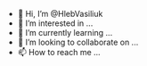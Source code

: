 - 👋 Hi, I’m @HlebVasiliuk
- 👀 I’m interested in ...
- 🌱 I’m currently learning ...
- 💞️ I’m looking to collaborate on ...
- 📫 How to reach me ...

<!---
HlebVasiliuk/HlebVasiliuk is a ✨ special ✨ repository because its `README.md` (this file) appears on your GitHub profile.
You can click the Preview link to take a look at your changes.
--->

